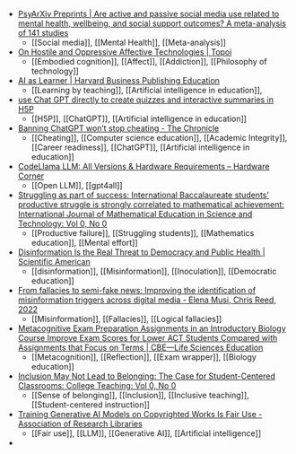 - [PsyArXiv Preprints | Are active and passive social media use related to mental health, wellbeing, and social support outcomes? A meta-analysis of 141 studies](https://osf.io/preprints/psyarxiv/stw9n)
	- [[Social media]], [[Mental Health]], [[Meta-analysis]]
- [On Hostile and Oppressive Affective Technologies | Topoi](https://link.springer.com/article/10.1007/s11245-023-09962-x)
	- [[Embodied cognition]], [[Affect]], [[Addiction]], [[Philosophy of technology]]
- [AI as Learner | Harvard Business Publishing Education](https://hbsp.harvard.edu/inspiring-minds/ai-as-learner)
	- [[Learning by teaching]], [[Artificial intelligence in education]],
- [use Chat GPT directly to create quizzes and interactive summaries in H5P](https://h5p.org/ai/2024)
	- [[H5P]], [[ChatGPT]], [[Artificial intelligence in education]]
- [Banning ChatGPT won’t stop cheating - The Chronicle](https://www.dukechronicle.com/article/2024/01/011924-price-banning-chatgpt-cheating)
	- [[Cheating]], [[Computer science education]], [[Academic Integrity]], [[Career readiness]], [[ChatGPT]], [[Artificial intelligence in education]]
- [CodeLlama LLM: All Versions & Hardware Requirements – Hardware Corner](https://www.hardware-corner.net/llm-database/CodeLlama/)
	- [[Open LLM]], [[gpt4all]]
- [Struggling as part of success: International Baccalaureate students’ productive struggle is strongly correlated to mathematical achievement: International Journal of Mathematical Education in Science and Technology: Vol 0, No 0](https://www.tandfonline.com/doi/abs/10.1080/0020739X.2023.2296583)
	- [[Productive failure]], [[Struggling students]], [[Mathematics education]], [[Mental effort]]
- [Disinformation Is the Real Threat to Democracy and Public Health | Scientific American](https://www.scientificamerican.com/article/disinformation-is-the-real-threat-to-democracy-and-public-health/)
	- [[disinformation]], [[Misinformation]], [[Inoculation]], [[Democratic education]]
- [From fallacies to semi-fake news: Improving the identification of misinformation triggers across digital media - Elena Musi, Chris Reed, 2022](https://journals.sagepub.com/doi/full/10.1177/09579265221076609)
	- [[Misinformation]], [[Fallacies]], [[Logical fallacies]]
- [Metacognitive Exam Preparation Assignments in an Introductory Biology Course Improve Exam Scores for Lower ACT Students Compared with Assignments that Focus on Terms | CBE—Life Sciences Education](https://www.lifescied.org/doi/10.1187/cbe.22-10-0212)
	- [[Metacognition]], [[Reflection]], [[Exam wrapper]], [[Biology education]]
- [Inclusion May Not Lead to Belonging: The Case for Student-Centered Classrooms: College Teaching: Vol 0, No 0](https://www.tandfonline.com/doi/abs/10.1080/87567555.2024.2307884)
	- [[Sense of belonging]], [[Inclusion]], [[Inclusive teaching]], [[Student-centered instruction]]
- [Training Generative AI Models on Copyrighted Works Is Fair Use - Association of Research Libraries](https://www.arl.org/blog/training-generative-ai-models-on-copyrighted-works-is-fair-use/)
	- [[Fair use]], [[LLM]], [[Generative AI]], [[Artificial intelligence]]
-